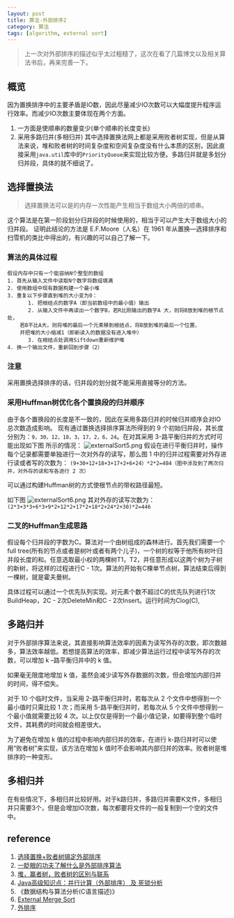 ```yaml
---
layout: post
title: 算法-外部排序2
category: 算法
tags: [algorithm, external sort]
---
```


> 上一次对外部排序的描述似乎太过粗糙了，这次在看了几篇博文以及相关算法书后，再来完善一下。

## 概览
因为置换排序中的主要矛盾是IO数，因此尽量减少IO次数可以大幅度提升程序运行效率。而减少IO次数主要体现在两个方面。
1. 一方面是使顺串的数量变少(单个顺串的长度变长)
2. 采用多路归并(多相归并)
其中选择置换法网上都是采用败者树实现，但是从算法来说，堆和败者树的时间复杂度和空间复杂度没有什么本质的区别，因此直接采用`java.util`库中的`PriorityQueue`来实现比较方便。多路归并就是多划分归并段，具体的就不细说了。

## 选择置换法
> 选择置换法可以是的内存一次性能产生相当于数组大小两倍的顺串。

这个算法是在第一阶段划分归并段的时候使用的，相当于可以产生大于数组大小的归并段。
证明此结论的方法是 E.F.Moore（人名）在 1961 年从置换—选择排序和扫雪机的类比中得出的，有兴趣的可以自己了解一下。

### 算法的具体过程
```
假设内存中只有一个能容纳N个整型的数组
1. 首先从输入文件中读取N个数字将数组填满　　
2. 使用数组中现有数据构建一个最小堆
3. 重复以下步骤直到堆的大小变为0：
　　　　1. 把根结点的数字A（即当前数组中的最小值）输出
　　　　2. 从输入文件中再读出一个数字B，若R比刚输出的数字A 大，则将B放到堆的根节点处，
	若B不比A大，则将堆的最后一个元素移到根结点，将B放到堆的最后一个位置，
	并把堆的大小缩减1（即新读入的数据没有进入堆中）
　　　　3. 在根结点处调用Siftdown重新维护堆
4. 换一个输出文件，重新回到步骤（2）
```

### 注意
采用置换选择排序的话，归并段的划分就不能采用直接等分的方法。

### 采用Huffman树优化各个置换段的归并顺序
由于各个置换段的长度是不一致的，因此在采用多路归并的时候归并顺序会对IO总次数造成影响。
现有通过置换选择排序算法所得到的 9 个初始归并段，其长度分别为：`9，30，12，18，3，17，2，6，24`。在对其采用 3-路平衡归并的方式时可能出现如下图 所示的情况：
![externalSort5.png](https://i.loli.net/2019/04/26/5cc2898c5c2a7.png)
假设在进行平衡归并时，操作每个记录都需要单独进行一次对外存的读写，那么图 1 中的归并过程需要对外存进行读或者写的次数为：
`(9+30+12+18+3+17+2+6+24）*2*2=484（图中涉及到了两次归并，对外存的读和写各进行 2 次）`

可以通过构建Huffman树的方式使根节点的带权路径最短。

如下图
![externalSort6.png](https://i.loli.net/2019/04/26/5cc2898c5e352.png)
其对外存的读写次数为：
`(2*3+3*3+6*3+9*2+12*2+17*2+18*2+24*2+30)*2=446`

### 二叉的Huffman生成思路
假设每个归并段的字数为C。算法对一个由树组成的森林进行。首先我们需要一个full tree(所有的节点或者是树叶或者有两个儿子)，一个树的权等于他所有树叶归并段长度的和。任意选取最小权的两棵树T1，T2，并任意形成以这两个树为子树的新树，将这样的过程进行C - 1次。算法的开始有C棵单节点树，算法结束后得到一棵树，就是霍夫曼树。

具体过程可以通过一个优先队列实现。对元素个数不超过C的优先队列进行1次BuildHeap，2C - 2次DeleteMin和C - 2次Insert。运行时间为Clog(C),

## 多路归并
对于外部排序算法来说，其直接影响算法效率的因素为读写外存的次数，即次数越多，算法效率越低。若想提高算法的效率，即减少算法运行过程中读写外存的次数，可以增加 k –路平衡归并中的 k 值。

如果毫无限度地增加 k 值，虽然会减少读写外存数据的次数，但会增加内部归并的时间，得不偿失。

对于 10 个临时文件，当采用 2-路平衡归并时，若每次从 2 个文件中想得到一个最小值时只需比较 1 次；而采用 5-路平衡归并时，若每次从 5 个文件中想得到一个最小值就需要比较 4 次。以上仅仅是得到一个最小值记录，如要得到整个临时文件，其耗费的时间就会相差很大。

为了避免在增加 k 值的过程中影响内部归并的效率，在进行 k-路归并时可以使用“败者树”来实现，该方法在增加 k 值时不会影响其内部归并的效率。败者树是堆排序的一种变形。

## 多相归并
在有些情况下，多相归并比较好用。对于k路归并，多路归并需要K文件，多相归并只需要3个，但是会增加IO次数，每次都要将文件的一般复制到一个空的文件中。

## reference
1. [选择置换+败者树搞定外部排序](https://blog.csdn.net/liangyixin19800304/article/details/12458811)
2. [一眨眼的功夫了解什么是外部排序算法](http://data.biancheng.net/view/76.html)
3. [堆，赢者树，败者树的区别与联系](https://blog.csdn.net/haolexiao/article/details/53488314)
4. [Java高级知识点：并行计算（外部排序） 及 死锁分析](https://blog.csdn.net/ITermeng/article/details/77824866)
5. 《数据结构与算法分析(C语言描述)》
6. [External Merge Sort](https://www.ashishsharma.me/2011/08/external-merge-sort.html)
7. [外排序](http://www.voidcn.com/article/p-omnktjjl-bz.html)

